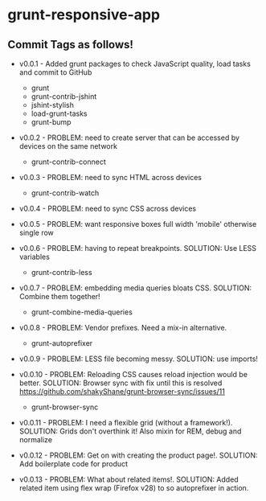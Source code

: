 grunt-responsive-app
====================

## Commit Tags as follows!

* v0.0.1 - Added grunt packages to check JavaScript quality, load tasks and commit to GitHub
	* grunt
	* grunt-contrib-jshint
	* jshint-stylish
	* load-grunt-tasks
	* grunt-bump
	
* v0.0.2 - PROBLEM: need to create server that can be accessed by devices on the same network
	* grunt-contrib-connect

* v0.0.3 - PROBLEM: need to sync HTML across devices
	* grunt-contrib-watch
	
* v0.0.4 - PROBLEM: need to sync CSS across devices
* v0.0.5 - PROBLEM: want responsive boxes full width 'mobile' otherwise single row 
* v0.0.6 - PROBLEM: having to repeat breakpoints. SOLUTION: Use LESS variables
	* grunt-contrib-less
* v0.0.7 - PROBLEM: embedding media queries bloats CSS. SOLUTION: Combine them together!
	* grunt-combine-media-queries
* v0.0.8 - PROBLEM: Vendor prefixes. Need a mix-in alternative.
	* grunt-autoprefixer
* v0.0.9 - PROBLEM: LESS file becoming messy. SOLUTION: use imports!
* v0.0.10 - PROBLEM: Reloading CSS causes reload injection would be better. SOLUTION: Browser sync with fix until this is resolved https://github.com/shakyShane/grunt-browser-sync/issues/11
	* grunt-browser-sync
* v0.0.11 - PROBLEM: I need a flexible grid (without a framework!). SOLUTION: Grids don't overthink it! Also mixin for REM, debug and normalize
* v0.0.12 - PROBLEM: Get on with creating the product page!. SOLUTION: Add boilerplate code for product
* v0.0.13 - PROBLEM: What about related items!. SOLUTION: Added related item using flex wrap (Firefox v28) to so autoprefixer in action.